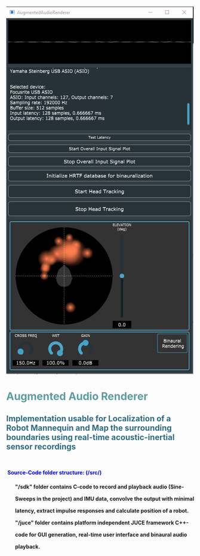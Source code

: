 <!-- #######  Augmented Audio Renderer #########-->
![image_setup](images/closetocorner.png?raw=true)
<h1 style="color: #5e9ca0;">Augmented Audio Renderer</h1>
<h2 style="color: #2e6c80;">Implementation usable for Localization of a Robot Mannequin and Map the surrounding boundaries using real-time acoustic-inertial sensor recordings</h2>
<p>&nbsp;</p>
<p><span style="color: #0000ff;"><strong>&nbsp;Source-Code folder structure: (/src/)</strong></span></p>
<ol style="list-style: none; font-size: 14px; line-height: 32px; font-weight: bold;">
<li style="clear: both;">"/sdk" folder contains C-code to record and playback audio (Sine-Sweeps in the project) and IMU data, convolve the output with minimal latency, extract impulse responses and calculate position of a robot.<br /></li>
<li style="clear: both;">"/juce" folder contains platform independent JUCE framework C++-code for GUI generation, real-time user interface and binaural audio playback. <br /></li>
